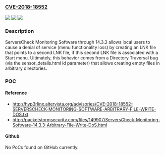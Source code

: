 ### [CVE-2018-18552](https://cve.mitre.org/cgi-bin/cvename.cgi?name=CVE-2018-18552)
![](https://img.shields.io/static/v1?label=Product&message=n%2Fa&color=blue)
![](https://img.shields.io/static/v1?label=Version&message=n%2Fa&color=blue)
![](https://img.shields.io/static/v1?label=Vulnerability&message=n%2Fa&color=brighgreen)

### Description

ServersCheck Monitoring Software through 14.3.3 allows local users to cause a denial of service (menu functionality loss) by creating an LNK file that points to a second LNK file, if this second LNK file is associated with a Start menu. Ultimately, this behavior comes from a Directory Traversal bug (via the sensor_details.html id parameter) that allows creating empty files in arbitrary directories.

### POC

#### Reference
- http://hyp3rlinx.altervista.org/advisories/CVE-2018-18552-SERVERSCHECK-MONITORING-SOFTWARE-ARBITRARY-FILE-WRITE-DOS.txt
- http://packetstormsecurity.com/files/149907/ServersCheck-Monitoring-Software-14.3.3-Arbitrary-File-Write-DoS.html

#### Github
No PoCs found on GitHub currently.

